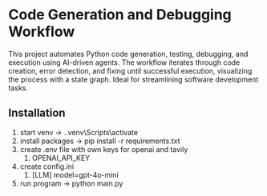 # Code Generation and Debugging Workflow

This project automates Python code generation, testing, debugging, and execution using AI-driven agents. The workflow iterates through code creation, error detection, and fixing until successful execution, visualizing the process with a state graph. Ideal for streamlining software development tasks.

## Installation

1. start venv -> .\.venv\Scripts\activate
2. install packages -> pip install -r requirements.txt
3. create .env file with own keys for openai and tavily
   1. OPENAI_API_KEY
4. create config.ini
   1. [LLM]
      model=gpt-4o-mini
5. run program -> python main.py
